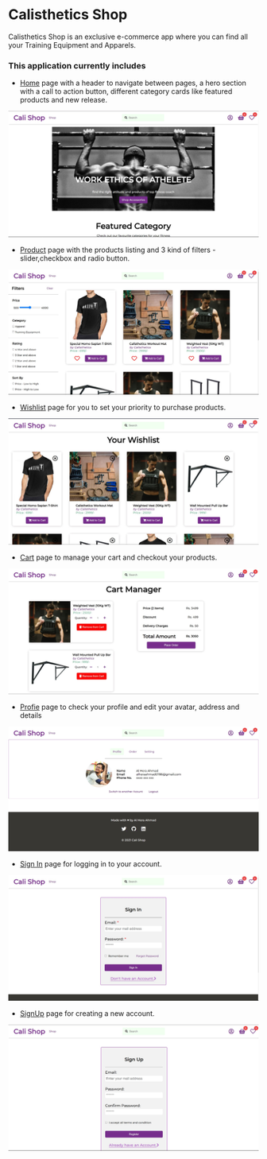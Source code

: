 # Calisthetics Shop

Calisthetics Shop is an  exclusive e-commerce app where you can find all your Training Equipment and Apparels.

### This application currently includes

* [Home](https://calesthetics-shop.netlify.app/) page with a header to navigate between pages, a hero section with a call to action button, different category cards like featured products and new release.

![HomePage](/src/assets/pages/homepage.jpg)

* [Product](https://calesthetics-shop.netlify.app/src/pages/product-page/product-page.html) page with the products listing and 3 kind of filters -slider,checkbox and radio button.

![Product Page](/src/assets/pages/products-page.jpg)

* [Wishlist](https://bleedbluestore-dev.netlify.app/wishlist.html) page for you to set your priority to purchase products.

![Wishlist Page](/src/assets/pages/wishlist-manager.jpg)

* [Cart](https://bleedbluestore-dev.netlify.app/cart.html) page to manage your cart and checkout your products.

![Cart Page](/src/assets/pages/cart-manager.jpg)

* [Profie](https://bleedbluestore-dev.netlify.app/login.html) page to check your profile and edit your avatar, address and details

![Profile Page](/src/assets/pages/profile-page.jpg)

* [Sign In](https://bleedbluestore-dev.netlify.app/login.html) page for logging in to your account.

![SignIn Page](/src/assets/pages/signin.jpg)

* [SignUp](https://bleedbluestore-dev.netlify.app/signup.html) page for creating a new account.

![SignUp Page](/src/assets/pages/signup.jpg)